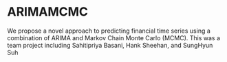 # ARIMAMCMC
We propose a novel approach to predicting financial time series using a combination of ARIMA and Markov Chain Monte Carlo (MCMC). This was a team project including Sahitipriya Basani,  Hank Sheehan, and SungHyun Suh
